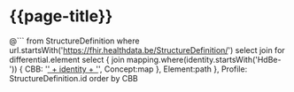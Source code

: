 # {{page-title}}
<!-- This FQL query shows the mapping of each CBB concept to each HdBe-Profile and element.
Based on the mapping elements from each profile.
The href is now created for the develop IG and the English page, but as soon as the published IG also contains page, the href could be edited to the published IG page. 
Furthermore, the profile column is not really visible as you need the slider which is only shown in the bottom. I hope this will be fixed at some point in Simplifier. -->

@```
from
    StructureDefinition
where url.startsWith('https://fhir.healthdata.be/StructureDefinition/')
select
    join
        for differential.element
        select {
            join mapping.where(identity.startsWith('HdBe-')) 
			{
			 CBB: '<a href="https://simplifier.net/guide/hdbe-r4-cbb/Home/LogicalModels/EN.' + identity + '.page.md?version=current">' + identity + '</a>',
			 Concept:map
			},
            Element:path
            },
        Profile: StructureDefinition.id
        order by CBB
```